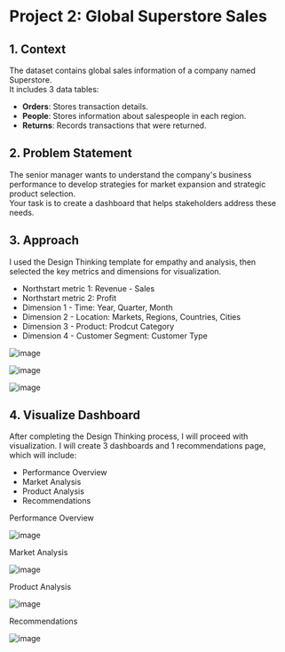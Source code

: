 # Project 2: Global Superstore Sales

## 1. Context
The dataset contains global sales information of a company named Superstore.  
It includes 3 data tables:  
- **Orders**: Stores transaction details.  
- **People**: Stores information about salespeople in each region.  
- **Returns**: Records transactions that were returned.  

## 2. Problem Statement
The senior manager wants to understand the company's business performance to develop strategies for market expansion and strategic product selection.  
Your task is to create a dashboard that helps stakeholders address these needs.  

## 3. Approach
I used the Design Thinking template for empathy and analysis, then selected the key metrics and dimensions for visualization. 

- Northstart metric 1: Revenue - Sales
- Northstart metric 2: Profit
- Dimension 1 - Time: Year, Quarter, Month
- Dimension 2 - Location: Markets, Regions, Countries, Cities
- Dimension 3 - Product: Prodcut Category
- Dimension 4 - Customer Segment: Customer Type

![image](https://github.com/user-attachments/assets/5309af7b-67fd-41de-a968-809981783587)

![image](https://github.com/user-attachments/assets/2e1edf65-5761-4c14-bd2a-6146f3b3427d)

![image](https://github.com/user-attachments/assets/95058675-170a-43c0-995a-28dffc0ddbb3)


## 4. Visualize Dashboard
After completing the Design Thinking process, I will proceed with visualization. I will create 3 dashboards and 1 recommendations page, which will include: 

- Performance Overview
- Market Analysis
- Product Analysis
- Recommendations

Performance Overview

![image](https://github.com/user-attachments/assets/4009102b-ecb6-412b-8986-be74737f20ef)

Market Analysis

![image](https://github.com/user-attachments/assets/6ff7e0db-24a6-4e09-9811-3cfc2b0c7336)

Product Analysis

![image](https://github.com/user-attachments/assets/dcc8e811-77ee-456b-8f84-062aec4d71a5)

Recommendations

![image](https://github.com/user-attachments/assets/65cb646e-5e12-4cc1-a5e6-b7b1ab72439e)


